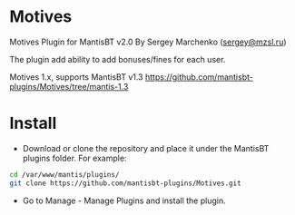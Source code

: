 Motives
================

Motives Plugin for MantisBT v2.0
By Sergey Marchenko (sergey@mzsl.ru)

The plugin add ability to add bonuses/fines for each user.

Motives 1.x, supports MantisBT v1.3 https://github.com/mantisbt-plugins/Motives/tree/mantis-1.3

Install
================
- Download or clone the repository and place it under the MantisBT plugins folder. For example:

```bash
cd /var/www/mantis/plugins/
git clone https://github.com/mantisbt-plugins/Motives.git
```

- Go to Manage - Manage Plugins and install the plugin.

